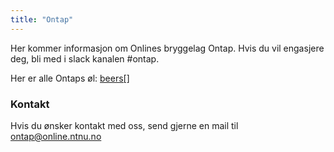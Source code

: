 ```yaml
---
title: "Ontap"
---
```


Her kommer informasjon om Onlines bryggelag Ontap. Hvis du vil engasjere deg, bli med i slack kanalen #ontap.

Her er alle Ontaps øl: [beers[]](/info/innsikt-og-interface/interessegrupper/ontap/beerslist/)

### Kontakt
Hvis du ønsker kontakt med oss, send gjerne en mail til [ontap@online.ntnu.no](mailto:ontap@online.ntnu.no)